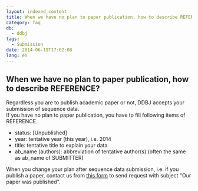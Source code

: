 ```yaml
---
layout: indexed_content
title: When we have no plan to paper publication, how to describe REFERENCE?
category: faq
db:
  - ddbj
tags: 
  - Submission
date: 2014-06-19T17:02:08
lang: en
---
```


## When we have no plan to paper publication, how to describe REFERENCE?

<p>Regardless you are to publish academic paper or not, DDBJ accepts your submission of sequence data.<br>If you have no plan to paper publication, you have to fill following items of REFERENCE. </p>
<ul>
  <li>status: [Unpublished]</li>
  <li>year: tentative year (this year), i.e. 2014 </li>
  <li>title: tentative title to explain your data </li>
  <li>ab_name (authors): abbreviation of tentative author(s) (often the same as ab_name of SUBMITTER) </li>
</ul>
<p>When you change your plan after sequence data submission, i.e. if you publish a paper, contact us from <a href="/ddbj/updt-form-e.html">this form</a> to send request with subject "Our paper was published". </p>